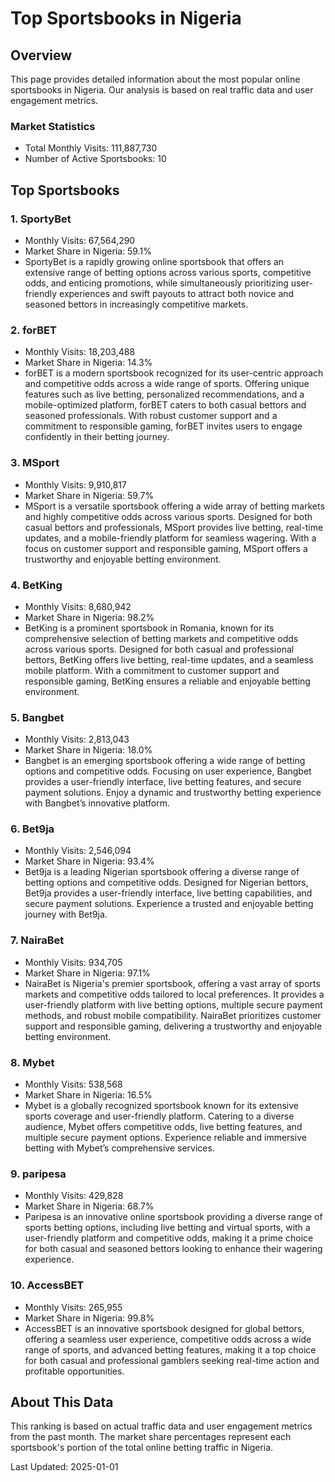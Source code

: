 # Top Sportsbooks in Nigeria

## Overview
This page provides detailed information about the most popular online sportsbooks in Nigeria. 
Our analysis is based on real traffic data and user engagement metrics.

### Market Statistics
- Total Monthly Visits: 111,887,730
- Number of Active Sportsbooks: 10

## Top Sportsbooks

### 1. SportyBet
- Monthly Visits: 67,564,290
- Market Share in Nigeria: 59.1%
- SportyBet is a rapidly growing online sportsbook that offers an extensive range of betting options across various sports, competitive odds, and enticing promotions, while simultaneously prioritizing user-friendly experiences and swift payouts to attract both novice and seasoned bettors in increasingly competitive markets.

### 2. forBET
- Monthly Visits: 18,203,488
- Market Share in Nigeria: 14.3%
-  forBET is a modern sportsbook recognized for its user-centric approach and competitive odds across a wide range of sports. Offering unique features such as live betting, personalized recommendations, and a mobile-optimized platform, forBET caters to both casual bettors and seasoned professionals. With robust customer support and a commitment to responsible gaming, forBET invites users to engage confidently in their betting journey.

### 3. MSport
- Monthly Visits: 9,910,817
- Market Share in Nigeria: 59.7%
-  MSport is a versatile sportsbook offering a wide array of betting markets and highly competitive odds across various sports. Designed for both casual bettors and professionals, MSport provides live betting, real-time updates, and a mobile-friendly platform for seamless wagering. With a focus on customer support and responsible gaming, MSport offers a trustworthy and enjoyable betting environment.

### 4. BetKing
- Monthly Visits: 8,680,942
- Market Share in Nigeria: 98.2%
-  BetKing is a prominent sportsbook in Romania, known for its comprehensive selection of betting markets and competitive odds across various sports. Designed for both casual and professional bettors, BetKing offers live betting, real-time updates, and a seamless mobile platform. With a commitment to customer support and responsible gaming, BetKing ensures a reliable and enjoyable betting environment.

### 5. Bangbet
- Monthly Visits: 2,813,043
- Market Share in Nigeria: 18.0%
-  Bangbet is an emerging sportsbook offering a wide range of betting options and competitive odds. Focusing on user experience, Bangbet provides a user-friendly interface, live betting features, and secure payment solutions. Enjoy a dynamic and trustworthy betting experience with Bangbet’s innovative platform.

### 6. Bet9ja
- Monthly Visits: 2,546,094
- Market Share in Nigeria: 93.4%
-  Bet9ja is a leading Nigerian sportsbook offering a diverse range of betting options and competitive odds. Designed for Nigerian bettors, Bet9ja provides a user-friendly interface, live betting capabilities, and secure payment solutions. Experience a trusted and enjoyable betting journey with Bet9ja.

### 7. NairaBet
- Monthly Visits: 934,705
- Market Share in Nigeria: 97.1%
-  NairaBet is Nigeria's premier sportsbook, offering a vast array of sports markets and competitive odds tailored to local preferences. It provides a user-friendly platform with live betting options, multiple secure payment methods, and robust mobile compatibility. NairaBet prioritizes customer support and responsible gaming, delivering a trustworthy and enjoyable betting environment.

### 8. Mybet
- Monthly Visits: 538,568
- Market Share in Nigeria: 16.5%
-  Mybet is a globally recognized sportsbook known for its extensive sports coverage and user-friendly platform. Catering to a diverse audience, Mybet offers competitive odds, live betting features, and multiple secure payment options. Experience reliable and immersive betting with Mybet’s comprehensive services.

### 9. paripesa
- Monthly Visits: 429,828
- Market Share in Nigeria: 68.7%
- Paripesa is an innovative online sportsbook providing a diverse range of sports betting options, including live betting and virtual sports, with a user-friendly platform and competitive odds, making it a prime choice for both casual and seasoned bettors looking to enhance their wagering experience.

### 10. AccessBET
- Monthly Visits: 265,955
- Market Share in Nigeria: 99.8%
- AccessBET is an innovative sportsbook designed for global bettors, offering a seamless user experience, competitive odds across a wide range of sports, and advanced betting features, making it a top choice for both casual and professional gamblers seeking real-time action and profitable opportunities.


## About This Data
This ranking is based on actual traffic data and user engagement metrics from the past month. 
The market share percentages represent each sportsbook's portion of the total online betting traffic in Nigeria.

Last Updated: 2025-01-01
